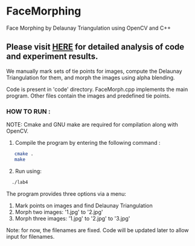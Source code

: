 # FaceMorphing
Face Morphing by Delaunay Triangulation using OpenCV and C++


## Please visit [HERE](https://devendrapratapyadav.github.io/FaceMorphing) for detailed analysis of code and experiment results.


We manually mark sets of tie points for images, compute the Delaunay Triangulation for them, and morph the images using alpha blending.

Code is present in 'code' directory. FaceMorph.cpp implements the main program. Other files contain the images and predefined tie points.

### HOW TO RUN : 
NOTE: Cmake and GNU make are required for compilation along with OpenCV.

1) Compile the program by entering the following command :
```sh
   cmake .
   make
 ```
 2) Run using:
 ```sh
   ./lab4
 ```
 
 The program provides three options via a menu:
1. Mark points on images and find Delaunay Triangulation 
2. Morph two images: '1.jpg' to '2.jpg'
3. Morph three images: '1.jpg' to '2.jpg' to '3.jpg'

Note: for now, the filenames are fixed. Code will be updated later to allow input for filenames.
